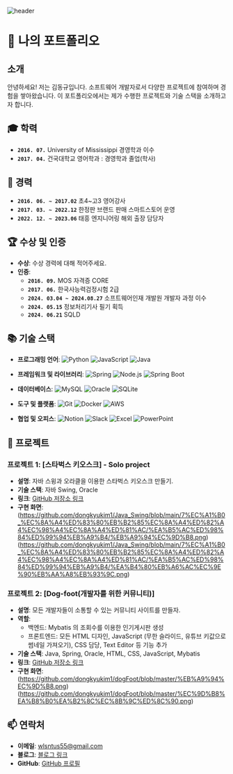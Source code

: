 ![header](https://capsule-render.vercel.app/api?type=waving&color=auto&height=200&section=header&text=PortFolio&fontSize=50&animation=twinkling)

# 💼 나의 포트폴리오

## 소개
안녕하세요! 저는 김동규입니다. 소프트웨어 개발자로서 다양한 프로젝트에 참여하며 경험을 쌓아왔습니다. 이 포트폴리오에서는 제가 수행한 프로젝트와 기술 스택을 소개하고자 합니다.

## 🎓 학력
- **`2016. 07.`** University of Mississippi 경영학과 이수
- **`2017. 04.`** 건국대학교 영어학과 : 경영학과 졸업(학사)

## 💼 경력
- **`2016. 06. ~ 2017.02`** 초4~고3 영어강사
- **`2017. 03. ~ 2022.12`** 한정판 브랜드 판매 스마트스토어 운영
- **`2022. 12. ~ 2023.06`** 태흥 엔지니어링 해외 출장 담당자
  
## 🏆 수상 및 인증
- **수상**: 수상 경력에 대해 적어주세요.
- **인증**:
  - **`2016. 09.`** MOS 자격증 CORE
  - **`2017. 06.`** 한국사능력검정시험 2급
  - **`2024. 03.04 ~ 2024.08.27`** 소프트웨어인재 개발원 개발자 과정 이수
  - **`2024. 05.15`** 정보처리기사 필기 획득
  - **`2024. 06.21`** SQLD
  
## 📚 기술 스택
- **프로그래밍 언어**:
  ![Python](https://img.shields.io/badge/Python-3776AB?style=for-the-badge&logo=python&logoColor=white)
  ![JavaScript](https://img.shields.io/badge/JavaScript-F7DF1E?style=for-the-badge&logo=javascript&logoColor=black)
  ![Java](https://img.shields.io/badge/Java-007396?style=for-the-badge&logo=java&logoColor=white)

- **프레임워크 및 라이브러리**:
  ![Spring](https://img.shields.io/badge/Spring-6DB33F?style=for-the-badge&logo=spring&logoColor=white)
  ![Node.js](https://img.shields.io/badge/Node.js-339933?style=for-the-badge&logo=nodedotjs&logoColor=white)
  ![Spring Boot](https://img.shields.io/badge/Spring%20Boot-6DB33F?style=for-the-badge&logo=springboot&logoColor=white)
  
- **데이터베이스**:
  ![MySQL](https://img.shields.io/badge/MySQL-4479A1?style=for-the-badge&logo=mysql&logoColor=white)
  ![Oracle](https://img.shields.io/badge/Oracle-F80000?style=for-the-badge&logo=oracle&logoColor=white)
  ![SQLite](https://img.shields.io/badge/SQLite-003B57?style=for-the-badge&logo=sqlite&logoColor=white)
  
- **도구 및 플랫폼**:
  ![Git](https://img.shields.io/badge/Git-F05032?style=for-the-badge&logo=git&logoColor=white)
  ![Docker](https://img.shields.io/badge/Docker-2496ED?style=for-the-badge&logo=docker&logoColor=white)
  ![AWS](https://img.shields.io/badge/AWS-232F3E?style=for-the-badge&logo=amazonaws&logoColor=white)
  
- **협업 및 오피스**:
  ![Notion](https://img.shields.io/badge/Notion-000000?style=for-the-badge&logo=notion&logoColor=white)
  ![Slack](https://img.shields.io/badge/Slack-4A154B?style=for-the-badge&logo=slack&logoColor=white)
  ![Excel](https://img.shields.io/badge/Excel-217346?style=for-the-badge&logo=microsoftexcel&logoColor=white)
  ![PowerPoint](https://img.shields.io/badge/PowerPoint-B7472A?style=for-the-badge&logo=microsoftpowerpoint&logoColor=white)

## 🔧 프로젝트

### 프로젝트 1: [스타벅스 키오스크] - Solo project
- **설명**: 자바 스윙과 오라클을 이용한 스타벅스 키오스크 만들기.
- **기술 스택**: 자바 Swing, Oracle
- **링크**: [GitHub 저장소 링크](https://github.com/dongkyukim1/Java_Swing)
- **구현 화면**:
(https://github.com/dongkyukim1/Java_Swing/blob/main/7%EC%A1%B0_%EC%8A%A4%ED%83%80%EB%B2%85%EC%8A%A4%ED%82%A4%EC%98%A4%EC%8A%A4%ED%81%AC/%EA%B5%AC%ED%98%84%ED%99%94%EB%A9%B4/%EB%A9%94%EC%9D%B8.png)
(https://github.com/dongkyukim1/Java_Swing/blob/main/7%EC%A1%B0_%EC%8A%A4%ED%83%80%EB%B2%85%EC%8A%A4%ED%82%A4%EC%98%A4%EC%8A%A4%ED%81%AC/%EA%B5%AC%ED%98%84%ED%99%94%EB%A9%B4/%EA%B4%80%EB%A6%AC%EC%9E%90%EB%AA%A8%EB%93%9C.png)

### 프로젝트 2: [Dog-foot(개발자를 위한 커뮤니티)]
- **설명**: 모든 개발자들이 소통할 수 있는 커뮤니티 사이트를 만들자.
- **역할**:
  - 백엔드: Mybatis 의 조회수를 이용한 인기게시판 생성
  - 프론트엔드: 모든 HTML 디자인, JavaScript (무한 슬라이드, 유튜브 키값으로 썸네일 가져오기), CSS 담당, Text Editor 등 기능 추가
- **기술 스택**: Java, Spring, Oracle, HTML, CSS, JavaScript, Mybatis
- **링크**: [GitHub 저장소 링크](https://github.com/dongkyukim1/dogFoot)
- **구현 화면**:
  (https://github.com/dongkyukim1/dogFoot/blob/master/%EB%A9%94%EC%9D%B8.png)
  (https://github.com/dongkyukim1/dogFoot/blob/master/%EC%9D%B8%EA%B8%B0%EA%B2%8C%EC%8B%9C%ED%8C%90.png)

## 📫 연락처
- **이메일**: wlsntus55@gmail.com
- **블로그**: [블로그 링크](https://begin-developer.tistory.com/)
- **GitHub**: [GitHub 프로필](https://github.com/dongkyukim1)
